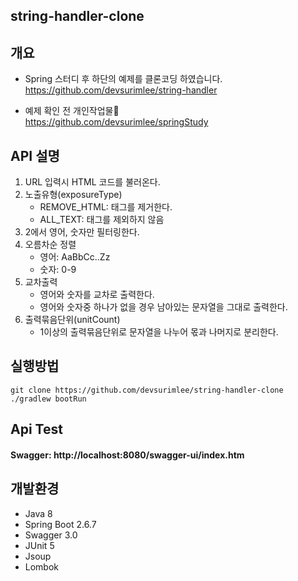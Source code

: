 ## string-handler-clone

## 개요
* Spring 스터디 후 하단의 예제를 클론코딩 하였습니다.  
https://github.com/devsurimlee/string-handler

* 예제 확인 전 개인작업물💨    
https://github.com/devsurimlee/springStudy

## API 설명
1. URL 입력시 HTML 코드를 불러온다.
2. 노출유형(exposureType)
   * REMOVE_HTML: 태그를 제거한다.
   * ALL_TEXT: 태그를 제외하지 않음
3. 2에서 영어, 숫자만 필터링한다.
4. 오름차순 정렬
   * 영어: AaBbCc..Zz
   * 숫자: 0-9
5. 교차출력
   * 영어와 숫자를 교차로 출력한다.
   * 영어와 숫자중 하나가 없을 경우 남아있는 문자열을 그대로 출력한다.
6. 출력묶음단위(unitCount)
   * 1이상의 출력묶음단위로 문자열을 나누어 몫과 나머지로 분리한다.

## 실행방법
```
git clone https://github.com/devsurimlee/string-handler-clone
./gradlew bootRun
```

## Api Test
#### Swagger: http://localhost:8080/swagger-ui/index.htm

## 개발환경
* Java 8
* Spring Boot 2.6.7
* Swagger 3.0
* JUnit 5
* Jsoup
* Lombok


